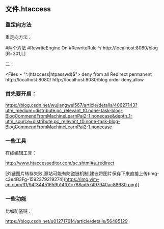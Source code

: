 ﻿## 文件.htaccess

### 重定向方法



重定向方法：

#两个方法
#RewriteEngine On
#RewriteRule ^/ http://localhost:8080/blog [R=301,L]

二：

<Files ~ "^\.(htaccess|htpasswd)$">
deny from all
</Files>
Redirect permanent http://localhost:8080/ http://localhost:8080/blog
order deny,allow

### 首先要开启：

https://blog.csdn.net/wujiangwei567/article/details/40627143?utm_medium=distribute.pc_relevant_t0.none-task-blog-BlogCommendFromMachineLearnPai2-1.nonecase&depth_1-utm_source=distribute.pc_relevant_t0.none-task-blog-BlogCommendFromMachineLearnPai2-1.nonecase

### 一些工具

在线编辑工具：

http://www.htaccesseditor.com/sc.shtml#a_redirect

[外链图片转存失败,源站可能有防盗链机制,建议将图片保存下来直接上传(img-c3e4B3Fg-1592379219274)(https://img.vim-cn.com/31/94f34451659b14f01c788ad57497940ac88630.png)]





### 一些功能 

比如防盗链：

https://blog.csdn.net/u012717614/article/details/56485129




